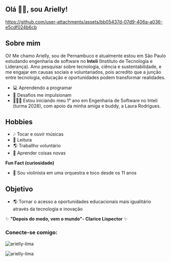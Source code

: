 ## Olá 👋🏽, sou Arielly!




https://github.com/user-attachments/assets/bb05437d-07d9-406a-a036-e5cdf024b6cb





## **Sobre mim**
 Oi! Me chamo Arielly, sou de Pernambuco e atualmente estou em São Paulo estudando engenharia de software no **Inteli** (Instituto de Tecnologia e Liderança). Amo pesquisar sobre tecnologia, ciência e sustentabilidade, e me engajar em causas sociais e voluntariados, pois acredito que a junção entre tecnologia, educação e oportunidades podem transformar realidades.

- 💻 Aprendendo a programar
- 🧩 Desafios me impulsionam
- 👩🏽‍💻 Estou iniciando meu 1° ano em Engenharia de Software no Inteli (turma 2028), com apoio da minha amiga e buddy, a Laura Rodrigues.

## **Hobbies**
- 🎶 Tocar e ouvir músicas
- 📖 Leitura
- 🌎 Traballho voluntário
- 🧠 Aprender coisas novas

**Fun Fact (curiosidade)**
- 🎻 Sou violinista em uma orquestra e toco desde os 11 anos

## **Objetivo**
- 🌎 Tornar o acesso a oportunidades educacionais mais igualitário através da tecnologia e inovação

✨ **"Depois do medo, vem o mundo"- Clarice Lispector** ✨
<h3 align="left">Conecte-se comigo:</h3>
<p alinhar="esquerda">
</p>

<p> <img alinhar="centro" src="https://github-readme-stats.vercel.app/api?username=arielly-lima&show_icons=true&locale=en" alt="arielly-lima" /></p>

<p><img align=" centro" src="https://github-readme-streak-stats.herokuapp.com/?user=arielly-lima&" alt="arielly-lima" /></p>
